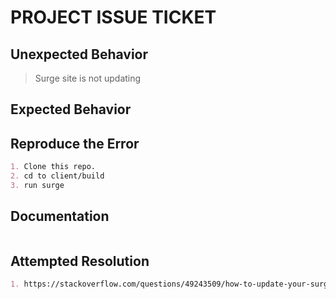 # PROJECT ISSUE TICKET



## Unexpected Behavior

> Surge site is not updating

## Expected Behavior

> 

## Reproduce the Error

```md
1. Clone this repo.
2. cd to client/build
3. run surge
```

## Documentation

```md

```

## Attempted Resolution

```md
1. https://stackoverflow.com/questions/49243509/how-to-update-your-surge-sh-project
```